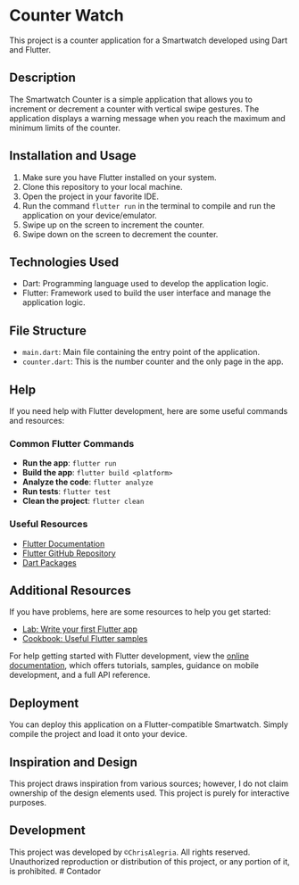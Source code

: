 # Counter Watch

This project is a counter application for a Smartwatch developed using Dart and Flutter.

## Description

The Smartwatch Counter is a simple application that allows you to increment or decrement a counter with vertical swipe gestures. The application displays a warning message when you reach the maximum and minimum limits of the counter.

## Installation and Usage

1. Make sure you have Flutter installed on your system.
2. Clone this repository to your local machine.
3. Open the project in your favorite IDE.
4. Run the command `flutter run` in the terminal to compile and run the application on your device/emulator.
5. Swipe up on the screen to increment the counter.
6. Swipe down on the screen to decrement the counter.

## Technologies Used

- Dart: Programming language used to develop the application logic.
- Flutter: Framework used to build the user interface and manage the application logic.

## File Structure

- `main.dart`: Main file containing the entry point of the application.
- `counter.dart`: This is the number counter and the only page in the app.

## Help

If you need help with Flutter development, here are some useful commands and resources:

### Common Flutter Commands

- **Run the app**: `flutter run`
- **Build the app**: `flutter build <platform>`
- **Analyze the code**: `flutter analyze`
- **Run tests**: `flutter test`
- **Clean the project**: `flutter clean`

### Useful Resources

- [Flutter Documentation](https://docs.flutter.dev/)
- [Flutter GitHub Repository](https://github.com/flutter/flutter)
- [Dart Packages](https://pub.dev/)

## Additional Resources

If you have problems, here are some resources to help you get started:

- [Lab: Write your first Flutter app](https://docs.flutter.dev/get-started/codelab)
- [Cookbook: Useful Flutter samples](https://docs.flutter.dev/cookbook)

For help getting started with Flutter development, view the
[online documentation](https://docs.flutter.dev/), which offers tutorials,
samples, guidance on mobile development, and a full API reference.

## Deployment

You can deploy this application on a Flutter-compatible Smartwatch. Simply compile the project and load it onto your device.

## Inspiration and Design

This project draws inspiration from various sources; however, I do not claim ownership of the design elements used. This project is purely for interactive purposes.

## Development

This project was developed by `©ChrisAlegria`. All rights reserved. Unauthorized reproduction or distribution of this project, or any portion of it, is prohibited.
#   C o n t a d o r  
 